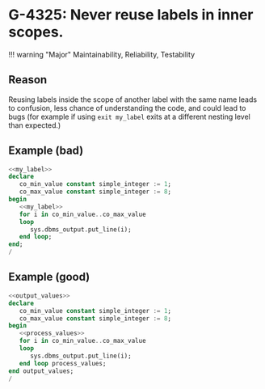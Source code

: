 # G-4325: Never reuse labels in inner scopes.

!!! warning "Major"
    Maintainability, Reliability, Testability

## Reason

Reusing labels inside the scope of another label with the same name leads to confusion, less chance of understanding the code, and could lead to bugs (for example if using `exit my_label` exits at a different nesting level than expected.)

## Example (bad)

``` sql
<<my_label>>
declare
   co_min_value constant simple_integer := 1;
   co_max_value constant simple_integer := 8;
begin
   <<my_label>>
   for i in co_min_value..co_max_value
   loop 
      sys.dbms_output.put_line(i);
   end loop;
end;
/
```

## Example (good)

``` sql
<<output_values>>
declare
   co_min_value constant simple_integer := 1;
   co_max_value constant simple_integer := 8;
begin
   <<process_values>>
   for i in co_min_value..co_max_value
   loop 
      sys.dbms_output.put_line(i);
   end loop process_values;
end output_values;
/
```